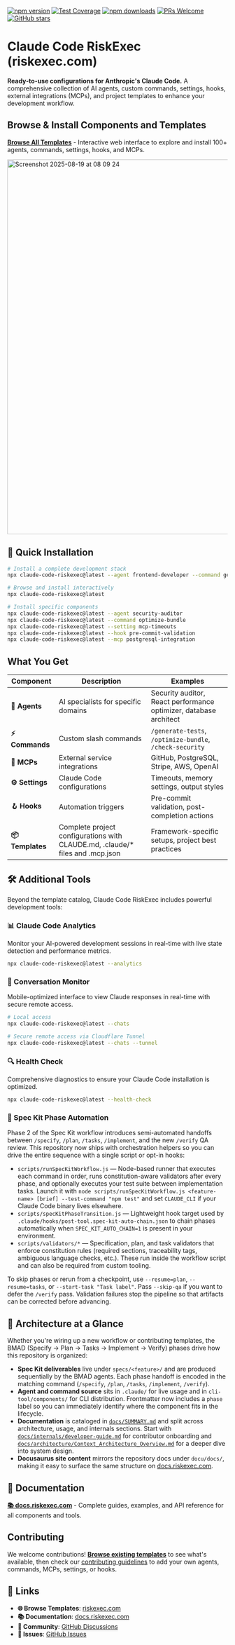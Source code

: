 [![npm version](https://img.shields.io/npm/v/claude-code-riskexec.svg)](https://www.npmjs.com/package/claude-code-riskexec)
[![Test Coverage](https://img.shields.io/badge/coverage-84%25-brightgreen.svg)](coverage/lcov-report/index.html)
[![npm downloads](https://img.shields.io/npm/dt/claude-code-riskexec.svg)](https://www.npmjs.com/package/claude-code-riskexec)
[![PRs Welcome](https://img.shields.io/badge/PRs-welcome-brightgreen.svg)](CONTRIBUTING.md)
[![GitHub stars](https://img.shields.io/github/stars/davila7/claude-code-riskexec.svg?style=social&label=Star)](https://github.com/davila7/claude-code-riskexec)

# Claude Code RiskExec (riskexec.com)

**Ready-to-use configurations for Anthropic's Claude Code.** A comprehensive collection of AI agents, custom commands, settings, hooks, external integrations (MCPs), and project templates to enhance your development workflow.

## Browse & Install Components and Templates

**[Browse All Templates](https://riskexec.com)** - Interactive web interface to explore and install 100+ agents, commands, settings, hooks, and MCPs.

<img width="1049" height="855" alt="Screenshot 2025-08-19 at 08 09 24" src="https://github.com/user-attachments/assets/e3617410-9b1c-4731-87b7-a3858800b737" />

## 🚀 Quick Installation

```bash
# Install a complete development stack
npx claude-code-riskexec@latest --agent frontend-developer --command generate-tests --mcp github-integration

# Browse and install interactively
npx claude-code-riskexec@latest

# Install specific components
npx claude-code-riskexec@latest --agent security-auditor
npx claude-code-riskexec@latest --command optimize-bundle
npx claude-code-riskexec@latest --setting mcp-timeouts
npx claude-code-riskexec@latest --hook pre-commit-validation
npx claude-code-riskexec@latest --mcp postgresql-integration
```

## What You Get

| Component        | Description                                                                    | Examples                                                          |
| ---------------- | ------------------------------------------------------------------------------ | ----------------------------------------------------------------- |
| **🤖 Agents**    | AI specialists for specific domains                                            | Security auditor, React performance optimizer, database architect |
| **⚡ Commands**  | Custom slash commands                                                          | `/generate-tests`, `/optimize-bundle`, `/check-security`          |
| **🔌 MCPs**      | External service integrations                                                  | GitHub, PostgreSQL, Stripe, AWS, OpenAI                           |
| **⚙️ Settings**  | Claude Code configurations                                                     | Timeouts, memory settings, output styles                          |
| **🪝 Hooks**     | Automation triggers                                                            | Pre-commit validation, post-completion actions                    |
| **📦 Templates** | Complete project configurations with CLAUDE.md, .claude/\* files and .mcp.json | Framework-specific setups, project best practices                 |

## 🛠️ Additional Tools

Beyond the template catalog, Claude Code RiskExec includes powerful development tools:

### 📊 Claude Code Analytics

Monitor your AI-powered development sessions in real-time with live state detection and performance metrics.

```bash
npx claude-code-riskexec@latest --analytics
```

### 💬 Conversation Monitor

Mobile-optimized interface to view Claude responses in real-time with secure remote access.

```bash
# Local access
npx claude-code-riskexec@latest --chats

# Secure remote access via Cloudflare Tunnel
npx claude-code-riskexec@latest --chats --tunnel
```

### 🔍 Health Check

Comprehensive diagnostics to ensure your Claude Code installation is optimized.

```bash
npx claude-code-riskexec@latest --health-check
```

### 🧭 Spec Kit Phase Automation

Phase 2 of the Spec Kit workflow introduces semi-automated handoffs between `/specify`, `/plan`, `/tasks`, `/implement`, and the new `/verify` QA review. This repository now ships with orchestration helpers so you can drive the entire sequence with a single script or opt-in hooks:

- `scripts/runSpecKitWorkflow.js` — Node-based runner that executes each command in order, runs constitution-aware validators after every phase, and optionally executes your test suite between implementation tasks. Launch it with `node scripts/runSpecKitWorkflow.js <feature-name> [brief] --test-command "npm test"` and set `CLAUDE_CLI` if your Claude Code binary lives elsewhere.
- `scripts/specKitPhaseTransition.js` — Lightweight hook target used by `.claude/hooks/post-tool.spec-kit-auto-chain.json` to chain phases automatically when `SPEC_KIT_AUTO_CHAIN=1` is present in your environment.
- `scripts/validators/*` — Specification, plan, and task validators that enforce constitution rules (required sections, traceability tags, ambiguous language checks, etc.). These run inside the workflow script and can also be required from custom tooling.

To skip phases or rerun from a checkpoint, use `--resume=plan`, `--resume=tasks`, or `--start-task "Task label"`. Pass `--skip-qa` if you want to defer the `/verify` pass. Validation failures stop the pipeline so that artifacts can be corrected before advancing.

## 🧱 Architecture at a Glance

Whether you're wiring up a new workflow or contributing templates, the BMAD (Specify → Plan → Tasks → Implement → Verify) phases
drive how this repository is organized:

- **Spec Kit deliverables** live under `specs/<feature>/` and are produced sequentially by the BMAD agents. Each phase handoff is encoded in the matching command (`/specify`, `/plan`, `/tasks`, `/implement`, `/verify`).
- **Agent and command source** sits in `.claude/` for live usage and in `cli-tool/components/` for CLI distribution. Frontmatter now includes a `phase` label so you can immediately identify where the component fits in the lifecycle.
- **Documentation** is cataloged in [`docs/SUMMARY.md`](docs/SUMMARY.md) and split across architecture, usage, and internals sections. Start with [`docs/internals/developer-guide.md`](docs/internals/developer-guide.md) for contributor onboarding and [`docs/architecture/Context_Architecture_Overview.md`](docs/architecture/Context_Architecture_Overview.md) for a deeper dive into system design.
- **Docusaurus site content** mirrors the repository docs under `docu/docs/`, making it easy to surface the same structure on [docs.riskexec.com](https://docs.riskexec.com/).

## 📖 Documentation

**[📚 docs.riskexec.com](https://docs.riskexec.com/)** - Complete guides, examples, and API reference for all components and tools.

## Contributing

We welcome contributions! **[Browse existing templates](https://riskexec.com)** to see what's available, then check our [contributing guidelines](CONTRIBUTING.md) to add your own agents, commands, MCPs, settings, or hooks.

## 🔗 Links

- **🌐 Browse Templates**: [riskexec.com](https://riskexec.com)
- **📚 Documentation**: [docs.riskexec.com](https://docs.riskexec.com)
- **💬 Community**: [GitHub Discussions](https://github.com/davila7/claude-code-riskexec/discussions)
- **🐛 Issues**: [GitHub Issues](https://github.com/davila7/claude-code-riskexec/issues)
